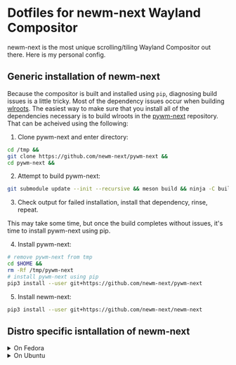 # Dotfiles for newm-next Wayland Compositor
newm-next is the most unique scrolling/tiling Wayland Compositor out there. 
Here is my personal config. 

## Generic installation of newm-next
Because the compositor is built and installed using `pip`, diagnosing build
issues is a little tricky. Most of the dependency issues occur when building 
[wlroots](https://github.com/swaywm/wlroots). The easiest way to make sure 
that you install all of the dependencies necessary is to build wlroots in the 
[pywm-next](https://github.com/newm-next/pywm-next) repository. That can be 
acheived using the following:

1) Clone pywm-next and enter directory:
```bash
cd /tmp &&
git clone https://github.com/newm-next/pywm-next &&
cd pywm-next &&
```

2) Attempt to build pywm-next:
```bash
git submodule update --init --recursive && meson build && ninja -C build
```

3) Check output for failed installation, install that dependency, rinse, repeat.
<!-- The output should look something like this: -->
<!-- todo: show fail build -->
This may take some time, but once the build completes without issues, it's time
to install pywm-next using pip.

4) Install pywm-next:
```bash
# remove pywm-next from tmp
cd $HOME &&
rm -Rf /tmp/pywm-next
# install pywm-next using pip
pip3 install --user git+https://github.com/newm-next/pywm-next
```

5) Install newm-next:
```bash
pip3 install --user git+https://github.com/newm-next/newm-next
```

## Distro specific isntallation of newm-next
<details>
<summary>On Fedora</summary>
```bash
# install dependencies
sudo dnf install cmake gcc glslang libavcodec-free-devel libavformat-free-devel libavutil-free-devel libdrm-devel libinput-devel libpng-devel libseat-devel libxkbcommon-devel mesa-libEGL-devel mesa-libgbm-devel meson ninja-build pixman-devel python3-devel python3-meson-python python3-pip python-wheel systemd-devel vulkan-loader-devel wayland-devel wayland-protocols-devel xcb-util-errors-devel xcb-util-renderutil-devel xcb-util-wm-devel xorg-x11-server-Xwayland-devel
# install pywm-next packages
pip install --user git+https://github.com/newm-next/pywm-next
# install newm-next packages
pip install --user git+https://github.com/newm-next/newm-next
```
</details>

<details>
<summary>On Ubuntu</summary>
```bash
# install dependencies
sudo apt install git meson pkg-config cmake libwayland-dev wayland-protocols libxkbcommon-dev libinput-dev libpixman-1-dev libdrm-dev libgbm-dev libegl-dev libgles2-mesa-dev libvulkan-dev glslang-tools libseat-dev libxcb-dri3-dev libxcb-composite0-dev libxcb-icccm4-dev libxcb-res0-dev libpng-dev libxcb-present-dev libavutil-dev libxcb-render-util0-dev libxcb-shm0-dev libxcb-xinput-dev libxcb-errors-dev libavcodec-dev libavformat-dev python3-dev python3-pip
# install pywm-next packages (bypassing the PEP 668 externally managed error)
pip install --user --break-system-packages git+https://github.com/newm-next/pywm-next 
# install newm-next packages
pip install --user --break-system-packages git+https://github.com/newm-next/newm-next 
# adding .local/bin/ to PATH (optional)a
## for bash
echo 'PATH="$HOME/.local/bin:$PATH"' >> ~/.bashrc && source ~/.bashrc
## for zsh
echo 'PATH="$HOME/.local/bin:$PATH"' >> ~/.zshrc && source ~/.zshrc
```
</details>

